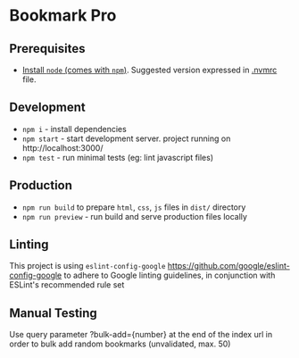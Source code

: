 # Bookmark Pro

## Prerequisites

- [Install `node` (comes with `npm`)](https://nodejs.org/). Suggested version expressed in [.nvmrc](./.nvmrc) file.

## Development

- `npm i` - install dependencies
- `npm start` - start development server. project running on http://localhost:3000/
- `npm test` - run minimal tests (eg: lint javascript files)

## Production

- `npm run build` to prepare `html`, `css`, `js` files in `dist/` directory
- `npm run preview` - run build and serve production files locally

## Linting

This project is using `eslint-config-google` https://github.com/google/eslint-config-google to adhere to Google linting guidelines, in conjunction with ESLint's recommended rule set

## Manual Testing

Use query parameter ?bulk-add={number} at the end of the index url in order to bulk add random bookmarks (unvalidated, max. 50)
